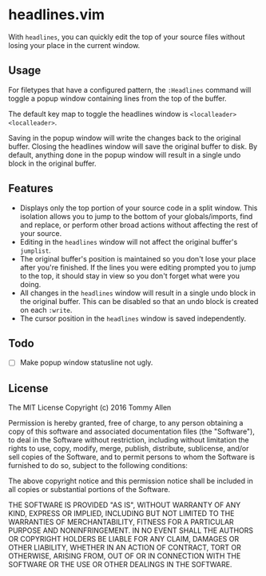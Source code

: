 # headlines.vim

With `headlines`, you can quickly edit the top of your source files without
losing your place in the current window.


## Usage

For filetypes that have a configured pattern, the `:Headlines` command will
toggle a popup window containing lines from the top of the buffer.

The default key map to toggle the headlines window is
`<localleader><localleader>`.

Saving in the popup window will write the changes back to the original buffer.
Closing the headlines window will save the original buffer to disk.  By
default, anything done in the popup window will result in a single undo block
in the original buffer.


## Features

* Displays only the top portion of your source code in a split window.  This
  isolation allows you to jump to the bottom of your globals/imports, find and
  replace, or perform other broad actions without affecting the rest of your
  source.
* Editing in the `headlines` window will not affect the original buffer's
  `jumplist`.
* The original buffer's position is maintained so you don't lose your place
  after you're finished.  If the lines you were editing prompted you to jump to
  the top, it should stay in view so you don't forget what were you doing.
* All changes in the `headlines` window will result in a single undo block in
  the original buffer.  This can be disabled so that an undo block is created
  on each `:write`.
* The cursor position in the `headlines` window is saved independently.


## Todo

* [ ] Make popup window statusline not ugly.


## License

The MIT License
Copyright (c) 2016 Tommy Allen

Permission is hereby granted, free of charge, to any person obtaining a copy of
this software and associated documentation files (the "Software"), to deal in
the Software without restriction, including without limitation the rights to
use, copy, modify, merge, publish, distribute, sublicense, and/or sell copies
of the Software, and to permit persons to whom the Software is furnished to do
so, subject to the following conditions:

The above copyright notice and this permission notice shall be included in all
copies or substantial portions of the Software.

THE SOFTWARE IS PROVIDED "AS IS", WITHOUT WARRANTY OF ANY KIND, EXPRESS OR
IMPLIED, INCLUDING BUT NOT LIMITED TO THE WARRANTIES OF MERCHANTABILITY,
FITNESS FOR A PARTICULAR PURPOSE AND NONINFRINGEMENT. IN NO EVENT SHALL THE
AUTHORS OR COPYRIGHT HOLDERS BE LIABLE FOR ANY CLAIM, DAMAGES OR OTHER
LIABILITY, WHETHER IN AN ACTION OF CONTRACT, TORT OR OTHERWISE, ARISING FROM,
OUT OF OR IN CONNECTION WITH THE SOFTWARE OR THE USE OR OTHER DEALINGS IN THE
SOFTWARE.
